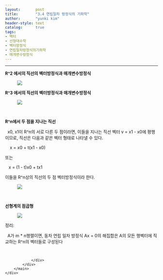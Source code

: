 ```yaml
---
layout:       post
title:        "3.4 연립일차 방정식의 기하학"
author:       "yunki kim"
header-style: text
catalog:      true
tags: 
- 벡터
- 선형대수학
- 벡터방정식
- 연립일차방정식의기하학
- 매개변수방정식
---
```


<head></head>
<body id="tt-body-page" class="">
<div id="wrap" class="wrap-right">
    <div id="container">
        <main class="main ">
            <div class="area-main">
                <div class="area-view">
                    <div class="article-header"></div>
                    <hr>
                    <div class="article-view">
                        <div class="contents_style">
                            <p><b>R^2 에서의 직선의 벡터방정식과 매개변수방정식</b></p>
<p></p><figure class="imageblock alignCenter" data-origin-width="0" data-origin-height="0" data-ke-mobilestyle="widthContent">
    <span data-lightbox="lightbox">
        <img src="/img/My40IOyXsOumveydvOywqCDrsKnsoJXsi53snZgg6riw7ZWY7ZWZ/img.png" data-origin-width="0" data-origin-height="0" data-ke-mobilestyle="widthContent">
    </span>
    <figcaption></figcaption>
</figure><p></p>
<p><b><b>R^3 <b>에서의 직선의 벡터방정식과 매개변수방정식</b></b></b></p>
<p></p><figure class="imageblock alignCenter" data-origin-width="0" data-origin-height="0" data-ke-mobilestyle="widthContent">
    <span data-lightbox="lightbox">
        <img src="/img/My40IOyXsOumveydvOywqCDrsKnsoJXsi53snZgg6riw7ZWY7ZWZ/img_1.png" data-origin-width="0" data-origin-height="0" data-ke-mobilestyle="widthContent">
    </span>
    <figcaption></figcaption>
</figure><p></p>
<p>&nbsp;</p>
<p><b>R^n에서 두 점을 지나는 직선</b></p>
<p>&nbsp; x0, x1이 R^n의 서로 다른 두 점이라면, 이들을 지나는 직선 벡터 v = x1 - x0에 평행이므로, 직선은 다음과 같은 벡터 형태로 나타낼 수 있다.</p>
<p>&nbsp; &nbsp; x = x0 + t(x1 - x0)</p>
<p>또는</p>
<p>&nbsp; &nbsp;x = (1 - t)x0 + tx1</p>
<p>이들을 R^n상의 직선의 두 점 벡터방정식이라 한다.&nbsp;</p>
<p></p><figure class="imageblock alignCenter" data-origin-width="0" data-origin-height="0" data-ke-mobilestyle="widthContent">
    <span data-lightbox="lightbox">
        <img src="/img/My40IOyXsOumveydvOywqCDrsKnsoJXsi53snZgg6riw7ZWY7ZWZ/img_2.png" data-origin-width="0" data-origin-height="0" data-ke-mobilestyle="widthContent">
    </span>
    <figcaption></figcaption>
</figure><p></p>
<p>&nbsp;</p>
<p><b>선형계의 점곱형</b></p>
<p></p><figure class="imageblock alignCenter" data-origin-width="0" data-origin-height="0" data-ke-mobilestyle="widthContent">
    <span data-lightbox="lightbox">
        <img src="/img/My40IOyXsOumveydvOywqCDrsKnsoJXsi53snZgg6riw7ZWY7ZWZ/img_3.png" data-origin-width="0" data-origin-height="0" data-ke-mobilestyle="widthContent">
    </span>
    <figcaption></figcaption>
</figure><p></p>
<p>정리:&nbsp;</p>
<p>&nbsp; A가 m * n행렬이면, 동차 연립 일차 방정식 Ax = 0의 해집합은 A의 모든 행벡터에 직교하는 R^n의 벡터들로 구성된다</p>
                        </div>
                        <br>
                        <div class="tags"></div>
                    </div>
                    
                </div>
            </div>
        </main>
    </div>
</div>


</body>